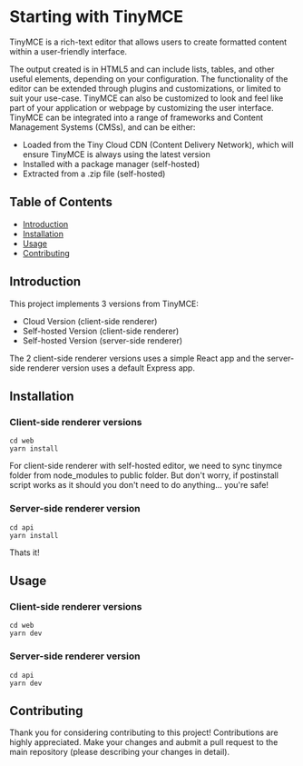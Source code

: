 # Starting with TinyMCE

TinyMCE is a rich-text editor that allows users to create formatted content within a user-friendly interface.

The output created is in HTML5 and can include lists, tables, and other useful elements, depending on your configuration. The functionality of the editor can be extended through plugins and customizations, or limited to suit your use-case. TinyMCE can also be customized to look and feel like part of your application or webpage by customizing the user interface. TinyMCE can be integrated into a range of frameworks and Content Management Systems (CMSs), and can be either:

- Loaded from the Tiny Cloud CDN (Content Delivery Network), which will ensure TinyMCE is always using the latest version
- Installed with a package manager (self-hosted)
- Extracted from a .zip file (self-hosted)

## Table of Contents

- [Introduction](#introduction)
- [Installation](#installation)
- [Usage](#usage)
- [Contributing](#contributing)

## Introduction

This project implements 3 versions from TinyMCE:

- Cloud Version (client-side renderer)
- Self-hosted Version (client-side renderer)
- Self-hosted Version (server-side renderer)

The 2 client-side renderer versions uses a simple React app and the server-side renderer version uses a default Express app.

## Installation

### Client-side renderer versions

```
cd web
yarn install
```

For client-side renderer with self-hosted editor, we need to sync tinymce folder from node_modules to public folder. But don't worry, if postinstall script works as it should you don't need to do anything... you're safe!

### Server-side renderer version

```
cd api
yarn install
```

Thats it!

## Usage

### Client-side renderer versions

```
cd web
yarn dev
```

### Server-side renderer version

```
cd api
yarn dev
```

## Contributing

Thank you for considering contributing to this project! Contributions are highly appreciated. Make your changes and aubmit a pull request to the main repository (please describing your changes in detail).
